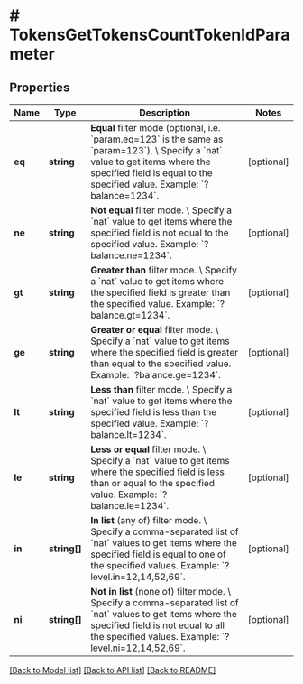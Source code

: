 # # TokensGetTokensCountTokenIdParameter

## Properties

Name | Type | Description | Notes
------------ | ------------- | ------------- | -------------
**eq** | **string** | **Equal** filter mode (optional, i.e. &#x60;param.eq&#x3D;123&#x60; is the same as &#x60;param&#x3D;123&#x60;). \\ Specify a &#x60;nat&#x60; value to get items where the specified field is equal to the specified value.  Example: &#x60;?balance&#x3D;1234&#x60;. | [optional]
**ne** | **string** | **Not equal** filter mode. \\ Specify a &#x60;nat&#x60; value to get items where the specified field is not equal to the specified value.  Example: &#x60;?balance.ne&#x3D;1234&#x60;. | [optional]
**gt** | **string** | **Greater than** filter mode. \\ Specify a &#x60;nat&#x60; value to get items where the specified field is greater than the specified value.  Example: &#x60;?balance.gt&#x3D;1234&#x60;. | [optional]
**ge** | **string** | **Greater or equal** filter mode. \\ Specify a &#x60;nat&#x60; value to get items where the specified field is greater than equal to the specified value.  Example: &#x60;?balance.ge&#x3D;1234&#x60;. | [optional]
**lt** | **string** | **Less than** filter mode. \\ Specify a &#x60;nat&#x60; value to get items where the specified field is less than the specified value.  Example: &#x60;?balance.lt&#x3D;1234&#x60;. | [optional]
**le** | **string** | **Less or equal** filter mode. \\ Specify a &#x60;nat&#x60; value to get items where the specified field is less than or equal to the specified value.  Example: &#x60;?balance.le&#x3D;1234&#x60;. | [optional]
**in** | **string[]** | **In list** (any of) filter mode. \\ Specify a comma-separated list of &#x60;nat&#x60; values to get items where the specified field is equal to one of the specified values.  Example: &#x60;?level.in&#x3D;12,14,52,69&#x60;. | [optional]
**ni** | **string[]** | **Not in list** (none of) filter mode. \\ Specify a comma-separated list of &#x60;nat&#x60; values to get items where the specified field is not equal to all the specified values.  Example: &#x60;?level.ni&#x3D;12,14,52,69&#x60;. | [optional]

[[Back to Model list]](../../README.md#models) [[Back to API list]](../../README.md#endpoints) [[Back to README]](../../README.md)
